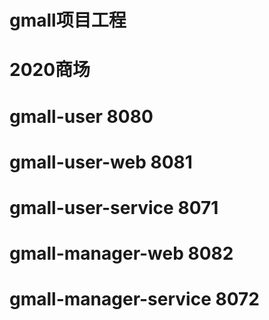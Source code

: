 # gmall项目工程

# 2020商场

# gmall-user 8080

# gmall-user-web 8081
# gmall-user-service 8071

# gmall-manager-web 8082
# gmall-manager-service 8072

